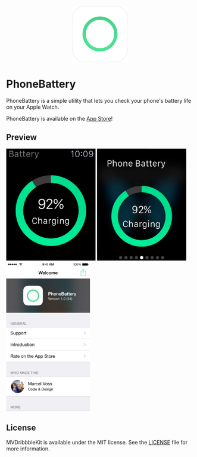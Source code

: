 <p align="center" >
<a href="https://itunes.apple.com/us/app/phonebattery-your-phones-battery/id1009278300?ls=1&mt=8"><img src="Preview/rounded_icon.png" alt="" width="150" height="150"/></a>
</p>

# PhoneBattery
PhoneBattery is a simple utility that lets you check your phone's battery life on your Apple Watch.

PhoneBattery is available on the [App Store](https://itunes.apple.com/us/app/phonebattery-your-phones-battery/id1009278300?ls=1&mt=8)!

## Preview
<img src="Preview/watch_1.jpg" alt="" height="300"/>
<img src="Preview/watch_2.jpg" alt="" height="300"/>
<img src="Preview/phone_1.png" alt="" height="400"/>

## License
MVDribbbleKit is available under the MIT license. See the [LICENSE](https://github.com/marcelvoss/PhoneBattery/blob/master/LICENSE.md) file for more information.
